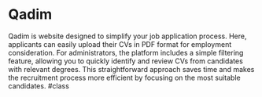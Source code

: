 # Qadim
Qadim is website designed to simplify your job application process. Here, applicants can easily upload their CVs in PDF format for employment consideration.
For administrators, the platform includes a simple filtering feature, allowing you to quickly identify and review CVs from candidates with relevant degrees. This straightforward approach saves time and makes the recruitment process more efficient by focusing on the most suitable candidates.
#class
